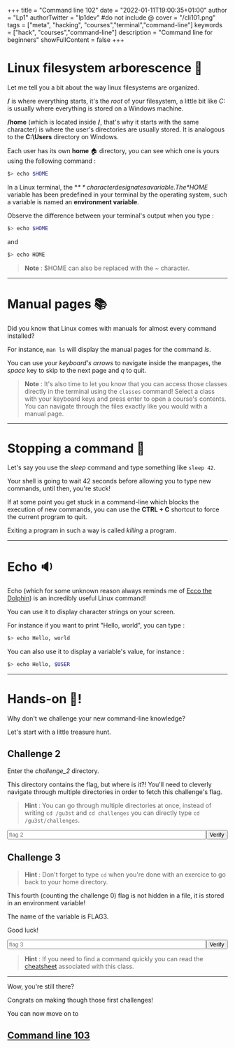 +++
title = "Command line 102"
date = "2022-01-11T19:00:35+01:00"
author = "Lp1"
authorTwitter = "lp1dev" #do not include @
cover = "/cli101.png"
tags = ["meta", "hacking", "courses","terminal","command-line"]
keywords = ["hack", "courses","command-line"]
description = "Command line for beginners"
showFullContent = false
+++

<script type="text/javascript">
    function verify(id) {
        const answers = [
            'flag{442fcf28466515a81d5434931496ffa64611cc8e}',
            'flag{4a4c6edef220f300dc6bc58df3d3b2e3c0bc8842}'
        ]
        let input = document.querySelector('#chall'+id)
        if (input.value.trim() == answers[id]) {
            alert('Congratulations! You finished this challenge')
            input.disabled = true;
        } else {
            alert('It seems this flag is invalid. Try again!')
        }
    }
</script>

# Linux filesystem arborescence 🌳

Let me tell you a bit about the way linux filesystems are organized.

**/** is where everything starts, it's the *root* of your filesystem, a little bit like *C:* is usually where everything is stored on a Windows machine.

**/home** (which is located inside **/**, that's why it starts with the same character) is where the user's directories are usually stored. It is analogous to the **C:\Users** directory on Windows.

Each user has its own **home** 🏠 directory, you can see which one is yours using the following command :

```bash
$> echo $HOME
```

In a Linux terminal, the **$** character designates a variable. The *$HOME* variable has been predefined in your terminal by the operating system, such a variable is named an **environment variable**.

Observe the difference between your terminal's output when you type :

```bash
$> echo $HOME
```

and

```bash
$> echo HOME
```

> **Note** : $HOME can also be replaced with the ~ character.

---

# Manual pages 📚

Did you know that Linux comes with manuals for almost every command installed?

For instance, `man ls` will display the manual pages for the command *ls*.

You can use your *keyboard's arrows* to navigate inside the manpages, the *space* key to skip to the next page and *q* to quit.

> **Note** : It's also time to let you know that you can access those classes directly in the terminal using the `classes` command! Select a class with your keyboard keys and press enter to open a course's contents. You can navigate through the files exactly like you would with a manual page.

---

# Stopping a command 🛑

Let's say you use the *sleep* command and type something like `sleep 42`.

Your shell is going to wait 42 seconds before allowing you to type new commands, until then, you're stuck!

If at some point you get stuck in a command-line which blocks the execution of new commands, you can use the **CTRL + C** shortcut to force the current program to quit.

Exiting a program in such a way is called *killing* a program.

---

# Echo 🔉 

Echo (which for some unknown reason always reminds me of [Ecco the Dolphin](https://en.wikipedia.org/wiki/Ecco_the_Dolphin)) is an incredibly useful Linux command!

You can use it to display character strings on your screen.

For instance if you want to print "Hello, world", you can type :

```bash
$> echo Hello, world
```

You can also use it to display a variable's value, for instance :

```bash
$> echo Hello, $USER
```

---

# Hands-on 🤜!

Why don't we challenge your new command-line knowledge?

Let's start with a little treasure hunt.

## Challenge 2

Enter the *challenge_2* directory.

This directory contains the flag, but where is it?! You'll need to cleverly navigate through multiple directories in order to fetch this challenge's flag.

> **Hint** : You can go through multiple directories at once, instead of writing `cd /gu3st` and `cd challenges` you can directly type `cd /gu3st/challenges`.

<div style="display:flex">
    <input style="width:40rem" type="text" id="chall0" placeholder="flag 2"/><button onclick="verify(0)">Verify</button>
</div>

## Challenge 3

> **Hint** : Don't forget to type `cd` when you're done with an exercice to go back to your home directory.

This fourth (counting the challenge 0) flag is not hidden in a file, it is stored in an environment variable! 

The name of the variable is FLAG3. 

Good luck!

<div style="display:flex">
    <input style="width:40rem" type="text" id="chall1" placeholder="flag 3"/><button onclick="verify(1)">Verify</button>
</div>

> **Hint** : If you need to find a command quickly you can read the [cheatsheet](../cheatsheet) associated with this class.

---

Wow, you're still there?

Congrats on making though those first challenges!

You can now move on to 

## [Command line 103](../103)